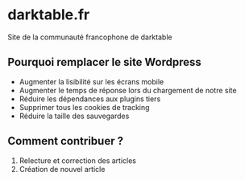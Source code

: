 # darktable.fr
Site de la communauté francophone de darktable

## Pourquoi remplacer le site Wordpress
* Augmenter la lisibilité sur les écrans mobile
* Augmenter le temps de réponse lors du chargement de notre site
* Réduire les dépendances aux plugins tiers
* Supprimer tous les cookies de tracking
* Réduire la taille des sauvegardes

## Comment contribuer ?

1. Relecture et correction des articles
2. Création de nouvel article
